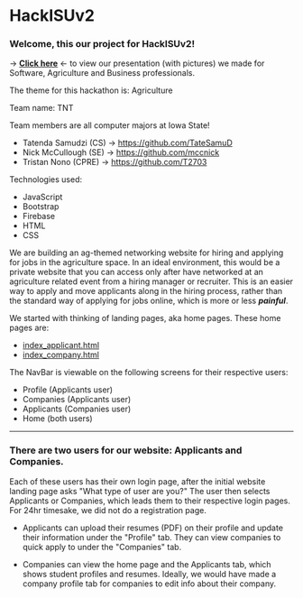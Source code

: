 # HackISUv2
 
<h3>Welcome, this our project for HackISUv2!</h3>

-> <b><a href="https://docs.google.com/presentation/d/1DKViKjFBE88dWei_xCWKsp4aOWyWWY58/edit?usp=drive_link&ouid=108362000636159531406&rtpof=true&sd=true">Click here</a></b> <- to view our presentation (with pictures) we made for Software, Agriculture and Business professionals.



The theme for this hackathon is: Agriculture

Team name: TNT

Team members are all computer majors at Iowa State!
- Tatenda Samudzi (CS) -> https://github.com/TateSamuD
- Nick McCullough (SE) -> https://github.com/mccnick
- Tristan Nono (CPRE) -> https://github.com/T2703

Technologies used:
 - JavaScript
 - Bootstrap
 - Firebase
 - HTML
 - CSS

We are building an ag-themed networking website for hiring and applying for jobs in the agriculture space. In an ideal environment, this would be a private website that you can access only after have networked at an agriculture related event from a hiring manager or recruiter. This is an easier way to apply and move applicants along in the hiring process, rather than the standard way of applying for jobs online, which is more or less <i><b>painful</b></i>.

We started with thinking of landing pages, aka home pages. These home pages are:
- <a href="https://github.com/TateSamuD/HackISUv2_TNT/blob/main/index_applicant.html">index_applicant.html</a>
- <a href="https://github.com/TateSamuD/HackISUv2_TNT/blob/main/index_company.html">index_company.html</a>

The NavBar is viewable on the following screens for their respective users:
- Profile (Applicants user)
- Companies (Applicants user)
- Applicants (Companies user)
- Home (both users)

_________________
<h3>There are two users for our website: Applicants and Companies. </h3>

Each of these users has their own login page, after the initial website landing page asks "What type of user are you?" The user then selects Applicants or Companies, which leads them to their respective login pages. For 24hr timesake, we did not do a registration page.

- Applicants can upload their resumes (PDF) on their profile and update their information under the "Profile" tab. They can view companies to quick apply to under the "Companies" tab.

- Companies can view the home page and the Applicants tab, which shows student profiles and resumes. Ideally, we would have made a company profile tab for companies to edit info about their company.
